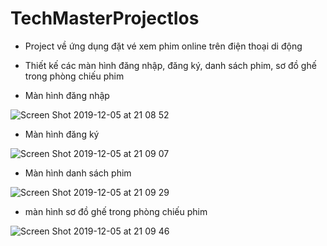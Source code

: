 # TechMasterProjectIos
- Project về ứng dụng đặt vé xem phim online trên điện thoại di động
- Thiết kế các màn hình đăng nhập, đăng ký, danh sách phim, sơ đồ ghế trong phòng chiếu phim

- Màn hình đăng nhập

![Screen Shot 2019-12-05 at 21 08 52](https://user-images.githubusercontent.com/46775686/70289770-6ca85e80-1808-11ea-8526-9fd36ebaef99.png)

- Màn hình đăng ký

![Screen Shot 2019-12-05 at 21 09 07](https://user-images.githubusercontent.com/46775686/70289777-75993000-1808-11ea-9162-56f2956b8232.png)

- Màn hình danh sách phim

![Screen Shot 2019-12-05 at 21 09 29](https://user-images.githubusercontent.com/46775686/70289780-792cb700-1808-11ea-9319-92bdc3dc6dc2.png)

- màn hình sơ đồ ghế trong phòng chiếu phim

![Screen Shot 2019-12-05 at 21 09 46](https://user-images.githubusercontent.com/46775686/70289782-7df16b00-1808-11ea-8e8a-dd89f9a2bfc8.png)
